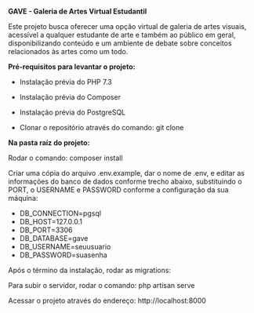 **GAVE - Galeria de Artes Virtual Estudantil**

Este projeto busca oferecer uma opção virtual de galeria de artes visuais, acessível a qualquer estudante de arte e também ao público em geral, disponibilizando conteúdo e um ambiente de debate sobre conceitos relacionados às artes como um todo.

**Pré-requisitos para levantar o projeto:**

- Instalação prévia do PHP 7.3

- Instalação prévia do Composer

- Instalação prévia do PostgreSQL

- Clonar o repositório através do comando: git clone

**Na pasta raíz do projeto:**

Rodar o comando: composer install

Criar uma cópia do arquivo .env.example, dar o nome de .env, e editar as informações do banco de dados conforme trecho abaixo, substituindo o PORT, o USERNAME e PASSWORD conforme a configuração da sua máquina:

- DB_CONNECTION=pgsql
- DB_HOST=127.0.0.1
- DB_PORT=3306
- DB_DATABASE=gave
- DB_USERNAME=seuusuario
- DB_PASSWORD=suasenha

Após o término da instalação, rodar as migrations:

Para subir o servidor, rodar o comando: php artisan serve

Acessar o projeto através do endereço: http://localhost:8000
